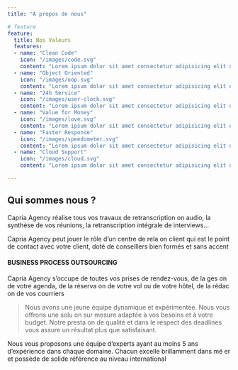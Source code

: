```yaml
---
title: "A propos de nous"

# feature
feature: 
  title: Nos Valeurs
  features:
  - name: "Clean Code"
    icon: "/images/code.svg"
    content: "Lorem ipsum dolor sit amet consectetur adipisicing elit quam nihil"
  - name: "Object Oriented"
    icon: "/images/oop.svg"
    content: "Lorem ipsum dolor sit amet consectetur adipisicing elit quam nihil"
  - name: "24h Service"
    icon: "/images/user-clock.svg"
    content: "Lorem ipsum dolor sit amet consectetur adipisicing elit quam nihil"
  - name: "Value for Money"
    icon: "/images/love.svg"
    content: "Lorem ipsum dolor sit amet consectetur adipisicing elit quam nihil"
  - name: "Faster Response"
    icon: "/images/speedometer.svg"
    content: "Lorem ipsum dolor sit amet consectetur adipisicing elit quam nihil"
  - name: "Cloud Support"
    icon: "/images/cloud.svg"
    content: "Lorem ipsum dolor sit amet consectetur adipisicing elit quam nihil"

---
```



## Qui sommes nous ?
Capria Agency réalise tous vos travaux de retranscription on audio, la synthèse de vos réunions, la retranscription intégrale de  interviews...

Capria Agency peut jouer le rôle d’un centre de rela on client qui est le point de contact avec votre client, doté de conseillers bien formés et sans accent

#### BUSINESS PROCESS OUTSOURCING

Capria Agency s’occupe de toutes vos prises de rendez-vous, de la ges on de votre agenda, de la réserva on de votre vol ou de votre hôtel, de la rédac on de vos courriers

> Nous avons une jeune équipe dynamique et expérimentée. Nous vous offrons une solu on sur mesure adaptée à vos besoins et  à votre budget. Notre presta on de qualité et dans le respect des deadlines vous assure un résultat plus
que satisfaisant.

Nous vous proposons une équipe d’experts ayant au moins 5 ans d’expérience dans chaque domaine. Chacun excelle brillamment dans  mé er et possède de solide référence au niveau international